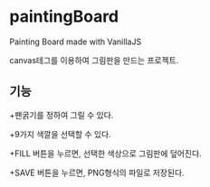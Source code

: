 # paintingBoard

Painting Board made with VanillaJS

canvas테그를 이용하여 그림판을 만드는 프로젝트.

## 기능

+팬굵기를 정하여 그릴 수 있다.
  
+9가지 색깔을 선택할 수 있다.

+FILL 버튼을 누르면, 선택한 색상으로 그림판에 덮어진다.

+SAVE 버튼을 누르면, PNG형식의 파일로 저장된다.
